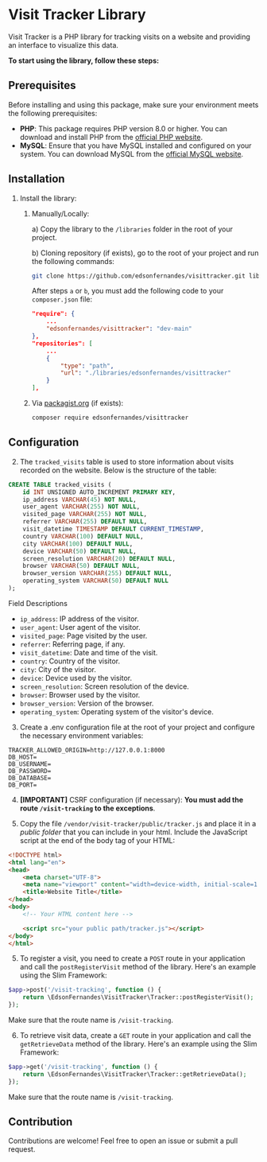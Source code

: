 # Visit Tracker Library

Visit Tracker is a PHP library for tracking visits on a website and providing an interface to visualize this data.

**To start using the library, follow these steps:**

## Prerequisites

Before installing and using this package, make sure your environment meets the following prerequisites:

- **PHP**: This package requires PHP version 8.0 or higher. You can download and install PHP from the [official PHP website](https://www.php.net/downloads).
- **MySQL**: Ensure that you have MySQL installed and configured on your system. You can download MySQL from the [official MySQL website](https://www.mysql.com/downloads/).

## Installation

1. Install the library:

    1. Manually/Locally:

        a) Copy the library to the `/libraries` folder in the root of your project.

        b) Cloning repository (if exists), go to the root of your project and run the following commands:
        ```bash
        git clone https://github.com/edsonfernandes/visittracker.git libraries/edsonfernandes/visittracker
        ```

        After steps `a` or `b`, you must add the following code to your `composer.json` file:
        ```json
        "require": {
            ...
            "edsonfernandes/visittracker": "dev-main"
        },
        "repositories": [
            ...
            {
                "type": "path",
                "url": "./libraries/edsonfernandes/visittracker"
            }
        ],
        ```

    2. Via [packagist.org](https://packagist.org) (if exists):
        ```bash
        composer require edsonfernandes/visittracker
        ```

## Configuration

2. The `tracked_visits` table is used to store information about visits recorded on the website. Below is the structure of the table:

```sql
CREATE TABLE tracked_visits (
    id INT UNSIGNED AUTO_INCREMENT PRIMARY KEY,
    ip_address VARCHAR(45) NOT NULL,
    user_agent VARCHAR(255) NOT NULL,
    visited_page VARCHAR(255) NOT NULL,
    referrer VARCHAR(255) DEFAULT NULL,
    visit_datetime TIMESTAMP DEFAULT CURRENT_TIMESTAMP,
    country VARCHAR(100) DEFAULT NULL,
    city VARCHAR(100) DEFAULT NULL,
    device VARCHAR(50) DEFAULT NULL,
    screen_resolution VARCHAR(20) DEFAULT NULL,
    browser VARCHAR(50) DEFAULT NULL,
    browser_version VARCHAR(255) DEFAULT NULL,
    operating_system VARCHAR(50) DEFAULT NULL
);
```
Field Descriptions
- `ip_address`: IP address of the visitor.
- `user_agent`: User agent of the visitor.
- `visited_page`: Page visited by the user.
- `referrer`: Referring page, if any.
- `visit_datetime`: Date and time of the visit.
- `country`: Country of the visitor.
- `city`: City of the visitor.
- `device`: Device used by the visitor.
- `screen_resolution`: Screen resolution of the device.
- `browser`: Browser used by the visitor.
- `browser_version`: Version of the browser.
- `operating_system`: Operating system of the visitor's device.

3. Create a .env configuration file at the root of your project and configure the necessary environment variables:

```dotenv
TRACKER_ALLOWED_ORIGIN=http://127.0.0.1:8000
DB_HOST=
DB_USERNAME=
DB_PASSWORD=
DB_DATABASE=
DB_PORT=
```

4. **[IMPORTANT]** CSRF configuration (if necessary): **You must add the route `/visit-tracking` to the exceptions**.

5. Copy the file `/vendor/visit-tracker/public/tracker.js` and place it in a _public folder_ that you can include in your html. Include the JavaScript script at the end of the body tag of your HTML:

```html
<!DOCTYPE html>
<html lang="en">
<head>
    <meta charset="UTF-8">
    <meta name="viewport" content="width=device-width, initial-scale=1.0">
    <title>Website Title</title>
</head>
<body>
    <!-- Your HTML content here -->

    <script src="your public path/tracker.js"></script>
</body>
</html>
```

5. To register a visit, you need to create a `POST` route in your application and call the `postRegisterVisit` method of the library. Here's an example using the Slim Framework:

```php
$app->post('/visit-tracking', function () {
    return \EdsonFernandes\VisitTracker\Tracker::postRegisterVisit();
});
```
Make sure that the route name is `/visit-tracking`.

6. To retrieve visit data, create a `GET`  route in your application and call the `getRetrieveData` method of the library. Here's an example using the Slim Framework:

```php
$app->get('/visit-tracking', function () {
    return \EdsonFernandes\VisitTracker\Tracker::getRetrieveData();
});
```
Make sure that the route name is `/visit-tracking`.

## Contribution

Contributions are welcome! Feel free to open an issue or submit a pull request.
